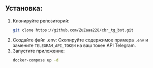 ## Установка:

1. Клонируйте репозиторий:
   ```bash
   git clone https://github.com/ZuZaaa228/cbr_tg_bot.git
   ```
2. Создайте файл .env:
   Скопируйте содержимое примера `.env` и замените `TELEGRAM_API_TOKEN` на ваш токен API Telegram.
3. Запустите приложение:
   ```bash
   docker-compose up -d
   ```
